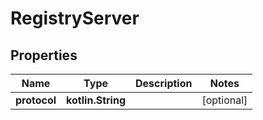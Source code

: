 
# RegistryServer

## Properties
| Name | Type | Description | Notes |
| ------------ | ------------- | ------------- | ------------- |
| **protocol** | **kotlin.String** |  |  [optional] |
